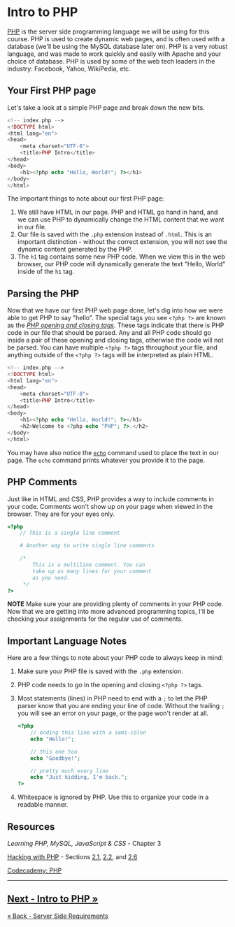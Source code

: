# Intro to PHP
[PHP](https://secure.php.net/) is the server side programming language we will be using for this course.  PHP is used to create dynamic web pages, and is often used with a database (we'll be using the MySQL database later on).  PHP is a very robust language, and was made to work quickly and easily with Apache and your choice of database.  PHP is used by some of the web tech leaders in the industry: Facebook, Yahoo, WikiPedia, etc.

## Your First PHP page
Let's take a look at a simple PHP page and break down the new bits.

```php
<!-- index.php -->
<!DOCTYPE html>
<html lang="en">
<head>
	<meta charset="UTF-8">
	<title>PHP Intro</title>
</head>
<body>
	<h1><?php echo "Hello, World!"; ?></h1>
</body>
</html>
```

The important things to note about our first PHP page:

1. We still have HTML in our page.  PHP and HTML go hand in hand, and we can use PHP to dynamically change the HTML content that we want in our file.
2. Our file is saved with the `.php` extension instead of `.html`.  This is an important distinction - without the correct extension, you will not see the dynamic content generated by the PHP.
3. The `h1` tag contains some new PHP code.  When we view this in the web browser, our PHP code will dynamically generate the text "Hello, World" inside of the `h1` tag.

## Parsing the PHP
Now that we have our first PHP web page done, let's dig into how we were able to get PHP to say "hello".  The special tags you see `<?php ?>` are known as the [*PHP opening and closing tags*](http://php.net/manual/en/language.basic-syntax.phptags.php).  These tags indicate that there is PHP code in our file that should be parsed.  Any and all PHP code should go inside a pair of these opening and closing tags, otherwise the code will not be parsed.  You can have multiple `<?php ?>` tags throughout your file, and anything outside of the `<?php ?>` tags will be interpreted as plain HTML.

```php
<!-- index.php -->
<!DOCTYPE html>
<html lang="en">
<head>
	<meta charset="UTF-8">
	<title>PHP Intro</title>
</head>
<body>
	<h1><?php echo "Hello, World!"; ?></h1>
	<h2>Welcome to <?php echo "PHP"; ?>.</h2>
</body>
</html>
```

You may have also notice the [`echo`](http://php.net/manual/en/function.echo.php) command used to place the text in our page.  The `echo` command prints whatever you provide it to the page.

## PHP Comments
Just like in HTML and CSS, PHP provides a way to include comments in your code.  Comments won't show up on your page when viewed in the browser.  They are for your eyes only.

```php
<?php
	// This is a single line comment

	# Another way to write single line comments

	/*
		This is a multiline comment. You can
		take up as many lines for your comment
		as you need.
	 */
?>
```

**NOTE** Make sure your are providing plenty of comments in your PHP code.  Now that we are getting into more advanced programming topics, I'll be checking your assignments for the regular use of comments.

## Important Language Notes
Here are a few things to note about your PHP code to always keep in mind:

1. Make sure your PHP file is saved with the `.php` extension.
2. PHP code needs to go in the opening and closing `<?php ?>` tags.
3. Most statements (lines) in PHP need to end with a `;` to let the PHP parser know that you are ending your line of code.  Without the trailing `;` you will see an error on your page, or the page won't render at all.

	```php
	<?php
		// ending this line with a semi-colon
		echo "Hello!";

		// this one too
		echo "Goodbye!";

		// pretty much every line
		echo "Just kidding, I'm back.";
	?>
	```
4. Whitespace is ignored by PHP.  Use this to organize your code in a readable manner.

## Resources
*Learning PHP, MySQL, JavaScript & CSS* - Chapter 3

[Hacking with PHP](http://www.hackingwithphp.com/2/0/0/introducing-php) - Sections [2.1](http://www.hackingwithphp.com/2/1/0/history), [2.2](http://www.hackingwithphp.com/2/2/0/advantages-of-php), and [2.6](http://www.hackingwithphp.com/2/6/0/how-php-is-written)

[Codecademy: PHP](https://www.codecademy.com/learn/php)
___

[Next - Intro to PHP »](4-Variables.md)
-
[« Back - Server Side Requirements](2-Reqs.md)



